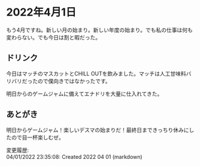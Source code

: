# 2022年4月1日

もう4月ですね。新しい月の始まり。新しい年度の始まり。でも私の仕事は何も変わらない。でも今日は割と暇だった。

## ドリンク

今日はマッチのマスカットとCHILL OUTを飲みました。マッチは人工甘味料バリバリだったので僕向きではなかったです。

明日からのゲームジャムに備えてエナドリを大量に仕入れてきた。

## あとがき

明日からゲームジャム！楽しいデスマの始まりだ！最終日まできっちり休みにしたので目一杯楽しむぜ。

変更履歴:  
04/01/2022 23:35:08: Created 2022 04 01 (markdown)  
